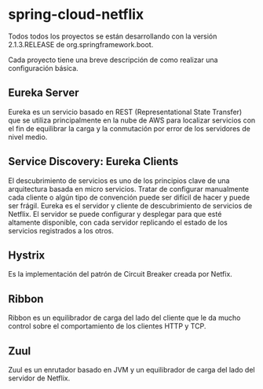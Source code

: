 # spring-cloud-netflix

Todos todos los proyectos se están desarrollando con la versión 2.1.3.RELEASE de org.springframework.boot.

Cada proyecto tiene una breve descripción de como realizar una configuración básica.

## Eureka Server

Eureka es un servicio basado en REST (Representational State Transfer) que se utiliza principalmente 
en la nube de AWS para localizar servicios con el fin de equilibrar la carga y la conmutación por 
error de los servidores de nivel medio.

## Service Discovery: Eureka Clients

El descubrimiento de servicios es uno de los principios clave de una arquitectura basada en 
micro servicios. Tratar de configurar manualmente cada cliente o algún tipo de convención puede ser 
difícil de hacer y puede ser frágil. Eureka es el servidor y cliente de descubrimiento de servicios 
de Netflix. 	El servidor se puede configurar y desplegar para que esté altamente disponible, 
con cada servidor replicando el estado de los servicios registrados a los otros.

## Hystrix

Es la implementación del patrón de Circuit Breaker creada por Netfix.

## Ribbon

Ribbon es un equilibrador de carga del lado del cliente que le da mucho control sobre el comportamiento de los clientes HTTP y TCP.

## Zuul

Zuul es un enrutador basado en JVM y un equilibrador de carga del lado del servidor de Netflix.
